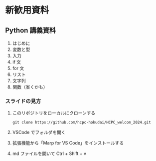 # 新歓用資料

## Python 講義資料

1. はじめに
2. 変数と型
3. 入力
4. if 文
5. for 文
6. リスト
7. 文字列
8. 関数（省くかも）

### スライドの見方

1. このリポジトリをローカルにクローンする

    `git clone https://github.com/hcpc-hokudai/HCPC_welcom_2024.git`

2. VSCode でフォルダを開く
3. 拡張機能から「Marp for VS Code」をインストールする
4. md ファイルを開いて Ctrl + Shift + v